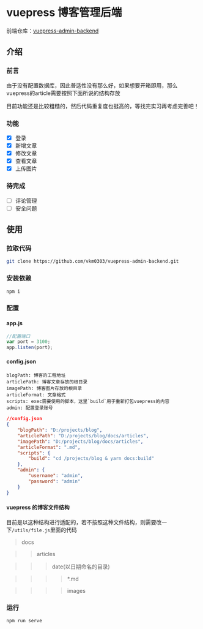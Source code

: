 # vuepress 博客管理后端

前端仓库：[vuepress-admin-backend](https://github.com/vkm0303/vuepress-admin-frontend.git)

## 介绍

### 前言

由于没有配置数据库，因此普适性没有那么好，如果想要开箱即用，那么vuepress的article需要按照下面所说的结构存放

目前功能还是比较粗糙的，然后代码重复度也挺高的，等找完实习再考虑完善吧！

### 功能

-   [x] 登录
-   [x] 新增文章
-   [x] 修改文章
-   [x] 查看文章
-   [x] 上传图片

### 待完成

-   [ ] 评论管理
-   [ ] 安全问题

## 使用

### 拉取代码

```bash
git clone https://github.com/vkm0303/vuepress-admin-backend.git
```

### 安装依赖

```bash
npm i
```

### 配置

#### app.js

```javascript
//配置端口
var port = 3100;
app.listen(port);
```

#### config.json

```
blogPath: 博客的工程地址
articlePath: 博客文章存放的根目录
imagePath: 博客图片存放的根目录
articleFormat: 文章格式
scripts: exec需要使用的脚本，这里`build`用于重新打包vuepress的内容
admin: 配置登录账号
```

```json
//config.json
{
	"blogPath": "D:/projects/blog",
	"articlePath": "D:/projects/blog/docs/articles",
	"imagePath": "D:/projects/blog/docs/articles",
	"articleFormat": ".md",
	"scripts": {
		"build": "cd /projects/blog & yarn docs:build"
	},
	"admin": {
		"username": "admin",
		"password": "admin"
	}
}
```

#### vuepress 的博客文件结构

目前是以这种结构进行适配的，若不按照这种文件结构，则需要改一下`/utils/file.js`里面的代码

> docs

> > articles

> > > date(以日期命名的目录)

> > > > \*.md

> > > > images

### 运行

```bash
npm run serve
```
